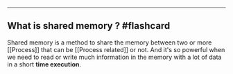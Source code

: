 ****
## What is shared memory ? #flashcard 

Shared memory is a method to share the memory between two or more [[Process]] that can be [[Process related]] or not. And it's so powerful when we need to read or write much information in the memory with a lot of data in a short **time execution**.
<!--ID: 1683732684786-->

